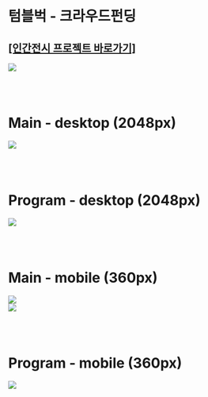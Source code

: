 <h1>텀블벅 - 크라우드펀딩</h1>
<h2><a href="https://tumblbug.com/projectoumtt?ref=%EA%B2%80%EC%83%89%2F%ED%82%A4%EC%9B%8C%EB%93%9C">[인간전시 프로젝트 바로가기]</a></h2>
<div><img src="https://github.com/jingom368/oumtt/assets/67932739/86cb5ec2-f238-4702-ac98-40e33f607979"></div>

<br /><br/>
<h1>Main - desktop (2048px)</h1>
<div><img src="https://github.com/jingom368/Nature_Project/assets/67932739/c4e545c4-8927-46f1-a46f-81c981aa6096"></div>

<br/><br/>
<h1>Program - desktop (2048px)</h1>

<div><img src="https://github.com/jingom368/Nature_Project/assets/67932739/d1aea4b9-1493-41bb-9848-1be3c30b2bd8"></div>


<br /><br/>
<h1>Main - mobile (360px)</h1>
<div><img src="https://github.com/jingom368/Nature_Project/assets/67932739/76d38b18-4f0b-4669-9a87-8ff47f15ea24"></div>
<div><img src="https://github.com/jingom368/Nature_Project/assets/67932739/44e41908-7875-47b6-b1a9-b31c737e2879"></div>


<br/><br/>
<h1>Program - mobile (360px)</h1>
<div><img src="https://github.com/jingom368/Nature_Project/assets/67932739/db694c85-e980-4691-b813-f679659a8129"></div>
